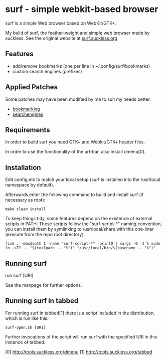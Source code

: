 # surf - simple webkit-based browser

surf is a simple Web browser based on WebKit/GTK+.

My build of surf, the feather-weight and simple web browser made by suckless.
See the original website at [surf.suckless.org](https://surf.suckless.org)

## Features

- add/remove bookmarks (one per line in ~/.config/surf/bookmarks)
- custom search engines (prefixes)

## Applied Patches

Some patches may have been modified by me to suit my needs better.

- [bookmarking](http://surf.suckless.org/patches/bookmarking/)
- [searchengines](http://surf.suckless.org/patches/searchengines/)

## Requirements

In order to build surf you need GTK+ and Webkit/GTK+ header files.

In order to use the functionality of the url-bar, also install dmenu[0].

## Installation

Edit config.mk to match your local setup (surf is installed into
the /usr/local namespace by default).

Afterwards enter the following command to build and install surf (if
necessary as root):

    make clean install

To keep things tidy, some features depend on the existence of external scripts in PATH.
These scripts follow the "surf-script-*" naming convention, you can install them by
symlinking to /usr/local/share with this one-liner (execute from the repo root directory):

    find . -maxdepth 1 -name "surf-script-*" -print0 | xargs -0 -I % sudo ln -sTf -- "$(realpath -- "%")" "/usr/local/bin/$(basename -- "%")"

## Running surf

run
	surf [URI]

See the manpage for further options.

## Running surf in tabbed

For running surf in tabbed[1] there is a script included in the distribution,
which is run like this:

	surf-open.sh [URI]

Further invocations of the script will run surf with the specified URI in this
instance of tabbed.

[0] http://tools.suckless.org/dmenu
[1] http://tools.suckless.org/tabbed

